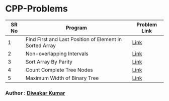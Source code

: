 # CPP-Problems

SR No   | Program | Problem Link  
--- | --- | ---
1 | Find First and Last Position of Element in Sorted Array | [Link](https://leetcode.com/problems/find-first-and-last-position-of-element-in-sorted-array/)
2 | Non-overlapping Intervals | [Link](https://leetcode.com/problems/non-overlapping-intervals/)
3 | Sort Array By Parity | [Link](https://leetcode.com/problems/sort-array-by-parity/)
4 | Count Complete Tree Nodes | [Link](https://leetcode.com/problems/count-complete-tree-nodes/)
5 | Maximum Width of Binary Tree | [Link](https://leetcode.com/problems/maximum-width-of-binary-tree/)


### Author : [Diwakar Kumar](https://github.com/diwakar1593)